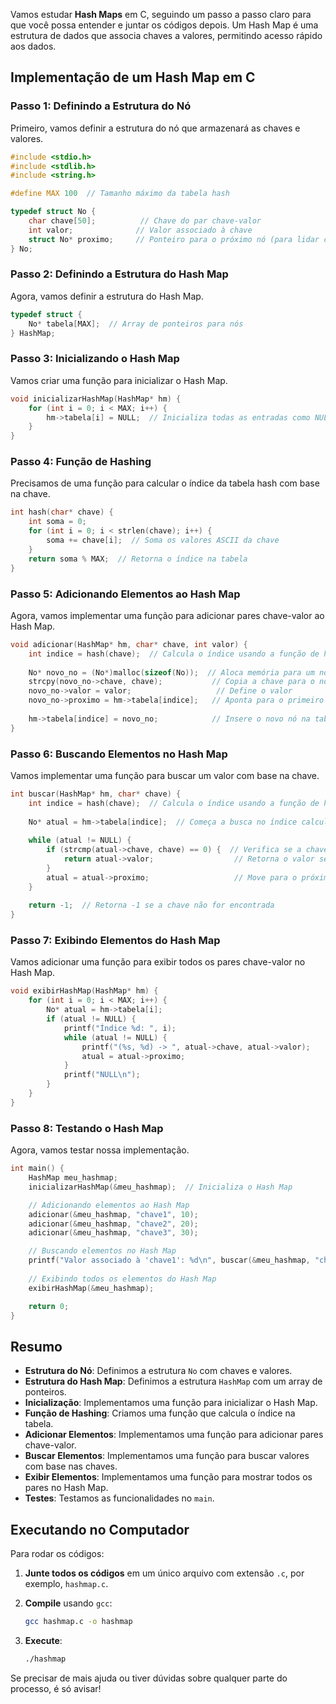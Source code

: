 Vamos estudar **Hash Maps** em C, seguindo um passo a passo claro para que você possa entender e juntar os códigos depois. Um Hash Map é uma estrutura de dados que associa chaves a valores, permitindo acesso rápido aos dados.

## Implementação de um Hash Map em C

### Passo 1: Definindo a Estrutura do Nó

Primeiro, vamos definir a estrutura do nó que armazenará as chaves e valores.

```c
#include <stdio.h>
#include <stdlib.h>
#include <string.h>

#define MAX 100  // Tamanho máximo da tabela hash

typedef struct No {
    char chave[50];          // Chave do par chave-valor
    int valor;              // Valor associado à chave
    struct No* proximo;     // Ponteiro para o próximo nó (para lidar com colisões)
} No;
```

### Passo 2: Definindo a Estrutura do Hash Map

Agora, vamos definir a estrutura do Hash Map.

```c
typedef struct {
    No* tabela[MAX];  // Array de ponteiros para nós
} HashMap;
```

### Passo 3: Inicializando o Hash Map

Vamos criar uma função para inicializar o Hash Map.

```c
void inicializarHashMap(HashMap* hm) {
    for (int i = 0; i < MAX; i++) {
        hm->tabela[i] = NULL;  // Inicializa todas as entradas como NULL
    }
}
```

### Passo 4: Função de Hashing

Precisamos de uma função para calcular o índice da tabela hash com base na chave.

```c
int hash(char* chave) {
    int soma = 0;
    for (int i = 0; i < strlen(chave); i++) {
        soma += chave[i];  // Soma os valores ASCII da chave
    }
    return soma % MAX;  // Retorna o índice na tabela
}
```

### Passo 5: Adicionando Elementos ao Hash Map

Agora, vamos implementar uma função para adicionar pares chave-valor ao Hash Map.

```c
void adicionar(HashMap* hm, char* chave, int valor) {
    int indice = hash(chave);  // Calcula o índice usando a função de hash
    
    No* novo_no = (No*)malloc(sizeof(No));  // Aloca memória para um novo nó
    strcpy(novo_no->chave, chave);           // Copia a chave para o novo nó
    novo_no->valor = valor;                   // Define o valor
    novo_no->proximo = hm->tabela[indice];   // Aponta para o primeiro nó existente
    
    hm->tabela[indice] = novo_no;            // Insere o novo nó na tabela
}
```

### Passo 6: Buscando Elementos no Hash Map

Vamos implementar uma função para buscar um valor com base na chave.

```c
int buscar(HashMap* hm, char* chave) {
    int indice = hash(chave);  // Calcula o índice usando a função de hash
    
    No* atual = hm->tabela[indice];  // Começa a busca no índice calculado
    
    while (atual != NULL) {
        if (strcmp(atual->chave, chave) == 0) {  // Verifica se a chave corresponde
            return atual->valor;                  // Retorna o valor se encontrado
        }
        atual = atual->proximo;                   // Move para o próximo nó
    }
    
    return -1;  // Retorna -1 se a chave não for encontrada
}
```

### Passo 7: Exibindo Elementos do Hash Map

Vamos adicionar uma função para exibir todos os pares chave-valor no Hash Map.

```c
void exibirHashMap(HashMap* hm) {
    for (int i = 0; i < MAX; i++) {
        No* atual = hm->tabela[i];
        if (atual != NULL) {
            printf("Índice %d: ", i);
            while (atual != NULL) {
                printf("(%s, %d) -> ", atual->chave, atual->valor);
                atual = atual->proximo;
            }
            printf("NULL\n");
        }
    }
}
```

### Passo 8: Testando o Hash Map

Agora, vamos testar nossa implementação.

```c
int main() {
    HashMap meu_hashmap;
    inicializarHashMap(&meu_hashmap);  // Inicializa o Hash Map

    // Adicionando elementos ao Hash Map
    adicionar(&meu_hashmap, "chave1", 10);
    adicionar(&meu_hashmap, "chave2", 20);
    adicionar(&meu_hashmap, "chave3", 30);

    // Buscando elementos no Hash Map
    printf("Valor associado à 'chave1': %d\n", buscar(&meu_hashmap, "chave1"));
    
    // Exibindo todos os elementos do Hash Map
    exibirHashMap(&meu_hashmap);

    return 0;
}
```

## Resumo

- **Estrutura do Nó**: Definimos a estrutura `No` com chaves e valores.
- **Estrutura do Hash Map**: Definimos a estrutura `HashMap` com um array de ponteiros.
- **Inicialização**: Implementamos uma função para inicializar o Hash Map.
- **Função de Hashing**: Criamos uma função que calcula o índice na tabela.
- **Adicionar Elementos**: Implementamos uma função para adicionar pares chave-valor.
- **Buscar Elementos**: Implementamos uma função para buscar valores com base nas chaves.
- **Exibir Elementos**: Implementamos uma função para mostrar todos os pares no Hash Map.
- **Testes**: Testamos as funcionalidades no `main`.

## Executando no Computador

Para rodar os códigos:

1. **Junte todos os códigos** em um único arquivo com extensão `.c`, por exemplo, `hashmap.c`.
2. **Compile** usando `gcc`:

   ```bash
   gcc hashmap.c -o hashmap
   ```

3. **Execute**:

   ```bash
   ./hashmap
   ```

Se precisar de mais ajuda ou tiver dúvidas sobre qualquer parte do processo, é só avisar!